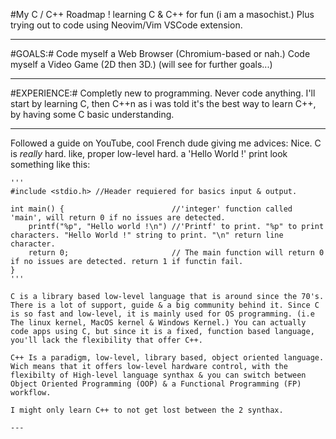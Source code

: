 #My C / C++ Roadmap !
    learning C & C++ for fun (i am a masochist.) Plus trying out to code using Neovim/Vim VSCode extension.

---

#GOALS:#
    Code myself a Web Browser (Chromium-based or nah.)
    Code myself a Video Game (2D then 3D.)
    (will see for further goals...)

---

#EXPERIENCE:#
    Completly new to programming. Never code anything. I'll start by learning C, then C++n as i was told it's the best way to learn C++, by having some C basic understanding.

---

Followed a guide on YouTube, cool French dude giving me advices: Nice. C is *really* hard. like, proper low-level hard. a 'Hello World !' print look something like this:

    '''
    #include <stdio.h> //Header requiered for basics input & output.

    int main() {                        //'integer' function called 'main', will return 0 if no issues are detected.
        printf("%p", "Hello world !\n") //'Printf' to print. "%p" to print characters. "Hello World !" string to print. "\n" return line character.
        return 0;                       // The main function will return 0 if no issues are detected. return 1 if functin fail.
    }
    '''

    C is a library based low-level language that is around since the 70's. There is a lot of support, guide & a big community behind it. Since C is so fast and low-level, it is mainly used for OS programming. (i.e The linux kernel, MacOS kernel & Windows Kernel.) You can actually code apps using C, but since it is a fixed, function based language, you'll lack the flexibility that offer C++.

    C++ Is a paradigm, low-level, library based, object oriented language. Wich means that it offers low-level hardware control, with the flexibilty of High-level language synthax & you can switch between Object Oriented Programming (OOP) & a Functional Programming (FP) workflow.

    I might only learn C++ to not get lost between the 2 synthax.

    ---
